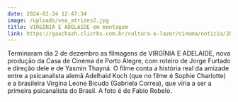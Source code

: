 ```yaml
---
date: 2024-02-24 12:47:34
image: /uploads/vea_atrizes2.jpg
title: VIRGÍNIA E ADELAIDE em montagem
link: https://gauchazh.clicrbs.com.br/cultura-e-lazer/cinema/noticia/2023/11/casa-da-rua-coronel-bordini-vira-cenario-para-novo-filme-de-jorge-furtado-e-yasmin-thayna-clplbxixa001m013l418b1gev.html
---
```

T﻿erminaram dia 2 de dezembro as filmagens de VIRGÍNIA E ADELAIDE, nova produção da Casa de Cinema de Porto Alegre, com roteiro de Jorge Furtado e direção dele e de Yasmin Thayná. O filme conta a história real da amizade entre a psicanalista alemã Adelhaid Koch (que no filme é Sophie Charlotte) e a brasileira Virgína Leone Bicudo (Gabriela Correa), que viria a ser a primeira psicanalista do Brasil. A foto é de Fabio Rebelo.